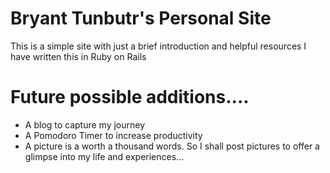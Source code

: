 # Bryant Tunbutr's Personal Site
This is a simple site with just a brief introduction and helpful resources
I have written this in Ruby on Rails

# Future possible additions....
  + A blog to capture my journey
  + A Pomodoro Timer to increase productivity
  + A picture is a worth a thousand words. So I shall post pictures to offer a glimpse into my life and experiences...

